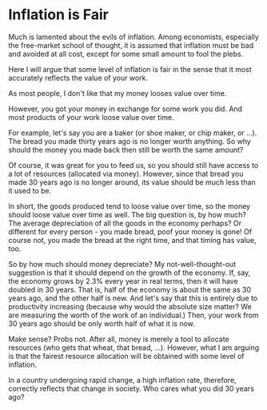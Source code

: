 # Inflation is Fair

Much is lamented about the evils of inflation. Among economists, especially the
free-market school of thought, it is assumed that inflation must be bad and
avoided at all cost, except for some small amount to fool the plebs.

Here I will argue that some level of inflation is fair in the sense that it
most accurately reflects the value of your work.

As most people, I don't like that my money looses value over time.

However, you got your money in exchange for some work you did. And most
products of your work loose value over time.

For example, let's say you are a baker (or shoe maker, or chip maker, or ...).
The bread you made thirty years ago is no longer worth anything. So why should
the money you made back then still be worth the same amount?

Of course, it was great for you to feed us, so you should still have access to
a lot of resources (allocated via money). However, since that bread you made 30
years ago is no longer around, its value should be much less than it used to
be.

In short, the goods produced tend to loose value over time, so the money should
loose value over time as well. The big question is, by how much? The average
depreciation of all the goods in the economy perhaps? Or different for every
person - you made bread, poof your money is gone! Of course not, you made the
bread at the right time, and that timing has value, too.

So by how much should money depreciate? My not-well-thought-out suggestion is
that it should depend on the growth of the economy. If, say, the economy grows
by 2.3% every year in real terms, then it will have doubled in 30 years. That
is, half of the economy is about the same as 30 years ago, and the other half
is new. And let's say that this is entirely due to productivity increasing
(because why would the absolute size matter? We are measuring the worth of the
work of an individual.) Then, your work from 30 years ago should be only worth
half of what it is now.

Make sense? Probs not. After all, money is merely a tool to allocate resources
(who gets that wheat, that bread, ...). However, what I am arguing is that the
fairest resource allocation will be obtained with some level of inflation.

In a country undergoing rapid change, a high inflation rate, therefore,
correctly reflects that change in society. Who cares what you did 30 years ago?
